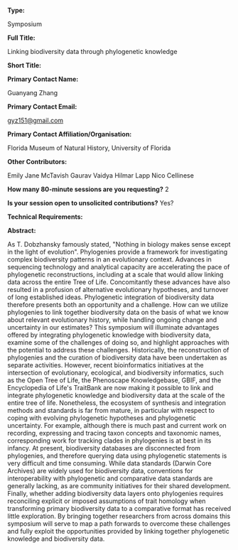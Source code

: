 

**Type:** 

Symposium

**Full Title:** 

Linking biodiversity data through phylogenetic knowledge

**Short Title:** 

**Primary Contact Name:** 

Guanyang Zhang

**Primary Contact Email:** 

[gyz151@gmail.com](mailto:gyz151@gmail.com)

**Primary Contact Affiliation/Organisation:** 

Florida Museum of Natural History, University of Florida

**Other Contributors:** 

Emily Jane McTavish Gaurav Vaidya Hilmar Lapp Nico Cellinese

**How many 80-minute sessions are you requesting?** 2

**Is your session open to unsolicited contributions?** Yes?

**Technical Requirements:** 

**Abstract:** 

As T. Dobzhansky famously stated, "Nothing in biology makes sense except in the light of evolution". Phylogenies provide a framework for investigating complex biodiversity patterns in an evolutionary context. Advances in sequencing technology and analytical capacity are accelerating the pace of phylogenetic reconstructions, including at a scale that would allow linking data across the entire Tree of Life. Concomitantly these advances have also resulted in a profusion of alternative evolutionary hypotheses, and turnover of long established ideas. Phylogenetic integration of biodiversity data therefore presents both an opportunity and a challenge. How can we utilize phylogenies to link together biodiversity data on the basis of what we know about relevant evolutionary history, while handling ongoing change and uncertainty in our estimates? This symposium will illuminate advantages offered by integrating phylogenetic knowledge with biodiversity data, examine some of the challenges of doing so, and highlight approaches with the potential to address these challenges. Historically, the reconstruction of phylogenies and the curation of biodiversity data have been undertaken as separate activities. However, recent bioinformatics initiatives at the intersection of evolutionary, ecological, and biodiversity informatics, such as the Open Tree of Life, the Phenoscape Knowledgebase, GBIF, and the Encyclopedia of Life's TraitBank are now making it possible to link and integrate phylogenetic knowledge and biodiversity data at the scale of the entire tree of life. Nonetheless, the ecosystem of synthesis and integration methods and standards is far from mature, in particular with respect to coping with evolving phylogenetic hypotheses and phylogenetic uncertainty. For example, although there is much past and current work on recording, expressing and tracing taxon concepts and taxonomic names, corresponding work for tracking clades in phylogenies is at best in its infancy. At present, biodiversity databases are disconnected from phylogenies, and therefore querying data using phylogenetic statements is very difficult and time consuming. While data standards (Darwin Core Archives) are widely used for biodiversity data, conventions for interoperability with phylogenetic and comparative data standards are generally lacking, as are community initiatives for their shared development. Finally, whether adding biodiversity data layers onto phylogenies requires reconciling explicit or imposed assumptions of trait homology when transforming primary biodiversity data to a comparative format has received little exploration. By bringing together researchers from across domains this symposium will serve to map a path forwards to overcome these challenges and fully exploit the opportunities provided by linking together phylogenetic knowledge and biodiversity data.

